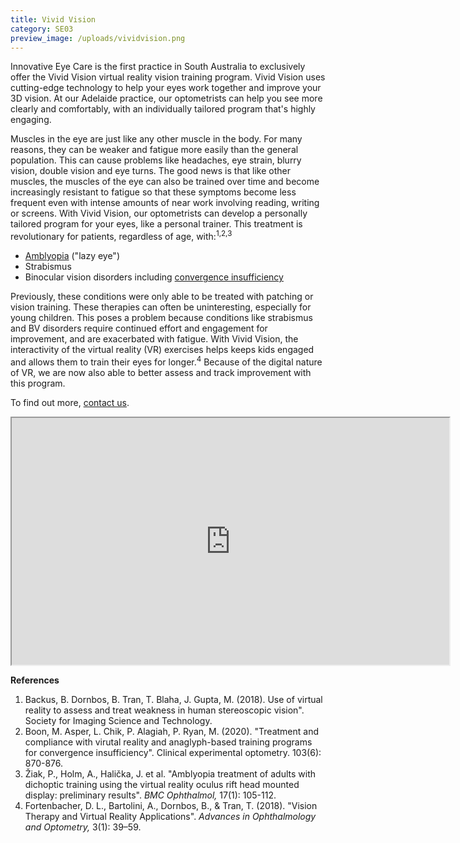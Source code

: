 ```yaml
---
title: Vivid Vision
category: SE03
preview_image: /uploads/vividvision.png
---
```

<div class="employee-heading"><p>

Innovative Eye Care is the first practice in South Australia to exclusively offer the Vivid Vision virtual reality vision training program. Vivid Vision uses cutting-edge technology to help your eyes work together and improve your 3D vision. At our Adelaide practice, our optometrists can help you see more clearly and comfortably, with an individually tailored program that's highly engaging.</p></div>

Muscles in the eye are just like any other muscle in the body. For many reasons, they can be weaker and fatigue more easily than the general population. This can cause problems like headaches, eye strain, blurry vision, double vision and eye turns. The good news is that like other muscles, the muscles of the eye can also be trained over time and become increasingly resistant to fatigue so that these symptoms become less frequent even with intense amounts of near work involving reading, writing or screens. With Vivid Vision, our optometrists can develop a personally tailored program for your eyes, like a personal trainer. This treatment is revolutionary for patients, regardless of age, with:<sup>1,2,3</sup> 

* [Amblyopia](https://www.innovativeeyecare.com.au/what-we-do/amblyopia/) ("lazy eye")
* Strabismus 
* Binocular vision disorders including [convergence insufficiency](https://www.innovativeeyecare.com.au/what-we-do/convergence-insufficiency/)

Previously, these conditions were only able to be treated with patching or vision training. These therapies can often be uninteresting, especially for young children. This poses a problem because conditions like strabismus and BV disorders require continued effort and engagement for improvement, and are exacerbated with fatigue. With Vivid Vision, the interactivity of the virtual reality (VR) exercises helps keeps kids engaged and allows them to train their eyes for longer.<sup>4</sup> Because of the digital nature of VR, we are now also able to better assess and track improvement with this program.

To find out more, [contact us](https://www.innovativeeyecare.com.au/contact).

<iframe width="700" height="395"
src="https://www.youtube.com/embed/5Sr42ZdInfE">
</iframe>

<br>

**References**

1. Backus, B. Dornbos, B. Tran, T. Blaha, J. Gupta, M. (2018). Use of virtual reality to assess and treat weakness in human stereoscopic vision". Society for Imaging Science and Technology. 
2. Boon, M. Asper, L. Chik, P. Alagiah, P. Ryan, M. (2020). "Treatment and compliance with virutal reality and anaglyph-based training programs for convergence insufficiency". Clinical experimental optometry. 103(6): 870-876.
3. Žiak, P., Holm, A., Halička, J. et al. "Amblyopia treatment of adults with dichoptic training using the virtual reality oculus rift head mounted display: preliminary results". *BMC Ophthalmol,* 17(1): 105-112.
4. Fortenbacher, D. L., Bartolini, A., Dornbos, B., & Tran, T. (2018). "Vision Therapy and Virtual Reality Applications". *Advances in Ophthalmology and Optometry,* 3(1): 39–59.